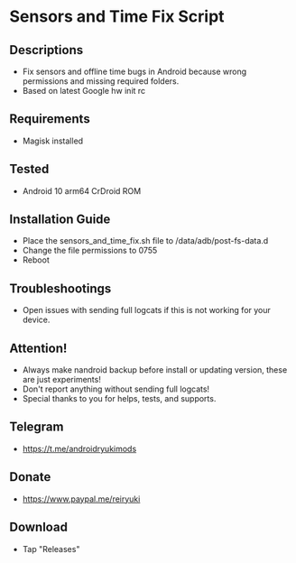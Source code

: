 # Sensors and Time Fix Script

## Descriptions
- Fix sensors and offline time bugs in Android because wrong permissions and missing required folders.
- Based on latest Google hw init rc

## Requirements
- Magisk installed

## Tested
- Android 10 arm64 CrDroid ROM
 
## Installation Guide
- Place the sensors_and_time_fix.sh file to /data/adb/post-fs-data.d
- Change the file permissions to 0755
- Reboot

## Troubleshootings
- Open issues with sending full logcats if this is not working for your device.

## Attention!
- Always make nandroid backup before install or updating version, these are just experiments!
- Don't report anything without sending full logcats!
- Special thanks to you for helps, tests, and supports.

## Telegram
- https://t.me/androidryukimods

## Donate
- https://www.paypal.me/reiryuki

## Download
- Tap "Releases"

